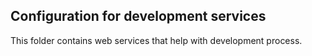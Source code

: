 Configuration for development services
---
This folder contains web services that help with development process.
